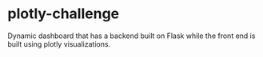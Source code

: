 # plotly-challenge

Dynamic dashboard that has a backend built on Flask while the front end is built using plotly visualizations.
